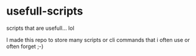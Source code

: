 # usefull-scripts
scripts that are usefull... lol

I made this repo to store many scripts or cli commands that i often use or often forget ;-)
